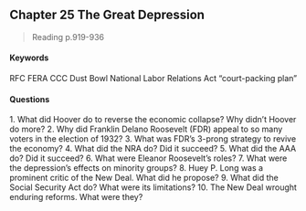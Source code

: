 ## Chapter 25 The Great Depression

>Reading
p.919-936

#### Keywords
RFC
FERA
CCC
Dust Bowl
National Labor Relations Act
“court-packing plan”

#### Questions
1\. What did Hoover do to reverse the economic collapse? Why didn’t Hoover do more?
2\. Why did Franklin Delano Roosevelt (FDR) appeal to so many voters in the election of 1932?
3\. What was FDR’s 3-prong strategy to revive the economy?
4\. What did the NRA do? Did it succeed?
5\. What did the AAA do? Did it succeed?
6\. What were Eleanor Roosevelt’s roles?
7\. What were the depression’s effects on minority groups?
8\. Huey P. Long was a prominent critic of the New Deal. What did he propose?
9\. What did the Social Security Act do? What were its limitations?
10\. The New Deal wrought enduring reforms. What were they?
